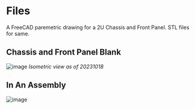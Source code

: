 # Files
A FreeCAD paremetric drawing for a 2U Chassis and Front Panel. STL files for same.

## Chassis and Front Panel Blank
![image](https://github.com/ForrestErickson/NASA-COG/assets/5836181/739bc7c6-4d4b-472d-be95-d8ccf5578b63)
_Isometric view as of 20231018_

## In An Assembly

![image](https://github.com/PubInv/NASA-COG/assets/5836181/2342ec37-7725-40aa-8edf-15889df498ee)

